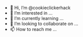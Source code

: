 - 👋 Hi, I’m @cookieclickerhack
- 👀 I’m interested in ...
- 🌱 I’m currently learning ...
- 💞️ I’m looking to collaborate on ...
- 📫 How to reach me ...

<!---
cookieclickerhack/cookieclickerhack is a ✨ special ✨ repository because its `README.md` (this file) appears on your GitHub profile.
You can click the Preview link to take a look at your changes.
--->

